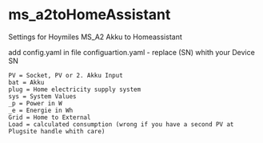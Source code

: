 # ms_a2toHomeAssistant
Settings for Hoymiles MS_A2 Akku to Homeassistant

add config.yaml in file configuartion.yaml - replace (SN) whith your Device SN
```
PV = Socket, PV or 2. Akku Input
bat = Akku
plug = Home electricity supply system
sys = System Values
_p = Power in W
_e = Energie in Wh
Grid = Home to External
Load = calculated consumption (wrong if you have a second PV at Plugsite handle whith care)
```
